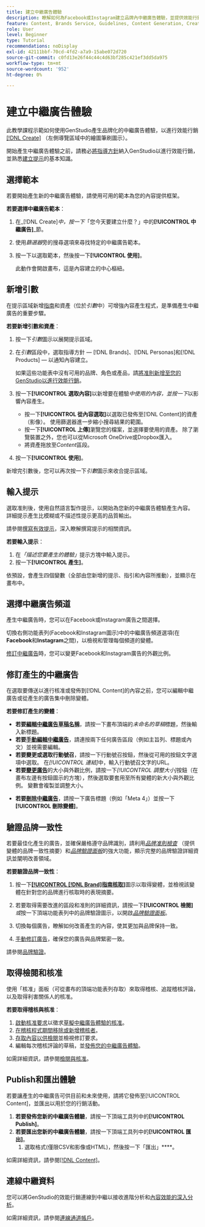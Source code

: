 ```yaml
---
title: 建立中繼廣告體驗
description: 瞭解如何為Facebook或Instagram建立品牌內中繼廣告體驗，並提供效能行銷的Adobe GenStudio。
feature: Content, Brands Service, Guidelines, Content Generation, Create, Experiences, Variant Generation
role: User
level: Beginner
type: Tutorial
recommendations: noDisplay
exl-id: 42111bbf-70cd-4fd2-a7a9-15abe072d720
source-git-commit: c0fd13e26f44c44c4d63bf285c421ef3dd5da975
workflow-type: tm+mt
source-wordcount: '952'
ht-degree: 0%

---
```


# 建立中繼廣告體驗

此教學課程示範如何使用GenStudio產生品牌化的中繼廣告體驗，以進行效能行銷[[!DNL Create]](/help/user-guide/create/overview.md) （左側導覽區域中的繪圖筆刷圖示）。

開始產生中繼廣告體驗之前，請務必[將指導方針](/help/user-guide/guidelines/add-guidelines.md)納入GenStudio以進行效能行銷，並熟悉[建立提示](/help/user-guide/effective-prompts.md)的基本知識。

## 選擇範本

若要開始產生新的中繼廣告體驗，請使用可用的範本為您的內容提供框架。

**若要選擇中繼廣告範本**：

1. 在&#x200B;_[!DNL Create]_中，按一下_「您今天要建立什麼？」中的&#x200B;**[!UICONTROL 中繼廣告]**_節。
1. 使用&#x200B;_篩選器_&#x200B;旁的搜尋選項來尋找特定的中繼廣告範本。
1. 按一下以選取範本，然後按一下&#x200B;**[!UICONTROL 使用]**。

   此動作會開啟畫布，這是內容建立的中心樞紐。

## 新增引數

在提示區域新增[指南](/help/user-guide/guidelines/overview.md)和資產（位於&#x200B;_引數_&#x200B;中）可增強內容產生程式，是準備產生中繼廣告的重要步驟。

**若要新增引數和資產**：

1. 按一下&#x200B;_引數_&#x200B;圖示以展開提示區域。
1. 在&#x200B;_引數_&#x200B;區段中，選取指導方針 — [!DNL Brands]、[!DNL Personas]和[!DNL Products] — 以通知內容建立。

   如果這些功能表中沒有可用的品牌、角色或產品，請[將准則新增至您的GenStudio以進行效能行銷](/help/user-guide/guidelines/add-guidelines.md)。

1. 按一下&#x200B;**[!UICONTROL 選取內容]**&#x200B;以新增要在體驗&#x200B;*中使用的內容，並按一下*&#x200B;以影響內容產生。
   * 按一下&#x200B;**[!UICONTROL 從內容選取]**&#x200B;以選取已發佈至[!DNL Content]的資產（影像）。 使用篩選器進一步縮小搜尋結果的範圍。
   * 按一下&#x200B;**[!UICONTROL 上傳]**&#x200B;瀏覽您的檔案，並選擇要使用的資產。 除了瀏覽裝置之外，您也可以從Microsoft OneDrive或Dropbox匯入。
   * 將資產拖放至&#x200B;_Content_&#x200B;區段。
1. 按一下&#x200B;**[!UICONTROL 使用]**。

新增完引數後，您可以再次按一下&#x200B;_引數_&#x200B;圖示來收合提示區域。

## 輸入提示

選取准則後，使用自然語言製作提示，以開始為您新的中繼廣告體驗產生內容。 詳細提示產生比模糊或不描述性提示更高的品質輸出。

請參閱[撰寫有效提示](/help/user-guide/effective-prompts.md)，深入瞭解撰寫提示的相關資訊。

**若要輸入提示**：

1. 在&#x200B;_「描述您要產生的體驗」_&#x200B;提示方塊中輸入提示。
1. 按一下&#x200B;**[!UICONTROL 產生]**。

依預設，會產生四個變數（全部由您新增的提示、指引和內容所推動），並顯示在畫布中。

## 選擇中繼廣告頻道

產生中繼廣告時，您可以在Facebook或Instagram廣告之間選擇。

切換右側功能表列(Facebook和Instagram圖示)中的中繼廣告頻道選項(在&#x200B;**Facebook**&#x200B;和&#x200B;**Instagram**&#x200B;之間)，以檢視和管理每個頻道的變體。

[修訂中繼廣告](#revise-generated-meta-ads)時，您可以變更Facebook和Instagram廣告的外觀比例。

## 修訂產生的中繼廣告

在選取要傳送以進行核准或發佈到[!DNL Content]的內容之前，您可以編輯中繼廣告或從產生的廣告集中刪除變體。

**若要修訂產生的變體**：

* **若要[編輯中繼廣告草稿名稱](/help/user-guide/create/manage-variants.md#change-draft-name)**，請按一下畫布頂端的&#x200B;_未命名的草稿_&#x200B;標題，然後輸入新標題。
* **若要[手動編輯中繼廣告](/help/user-guide/create/manage-variants.md#manually-edit-text)**，請連按兩下任何廣告區段（例如主旨列、標題或內文）並視需要編輯。
* **若要變更或選取行動號召**，請按一下行動號召按鈕，然後從可用的按鈕文字選項中選取。 在&#x200B;_[!UICONTROL 連結]_&#x200B;中，輸入行動號召文字的URL。
* **若要[變更廣告](/help/user-guide/create/manage-variants.md#change-aspect-ratio)**&#x200B;的大小與外觀比例，請按一下&#x200B;_[!UICONTROL 調整大小]_&#x200B;按鈕（在畫布左邊有按鈕圖示的方塊），然後選取要套用至所有變體的新大小與外觀比例。 變數會複製並調整大小。
<!-- * **To [regenerate a section of a variant](/help/user-guide/create/manage-variants.md#re-generate-sections)**, click an editable text field and use the _[!UICONTROL Suggested edits]_ options or enter a new prompt and click **[!UICONTROL Generate]**.
* **To [crop or reposition images](/help/user-guide/create/manage-variants.md#crop-assets)**, hover over an image, click **[!UICONTROL Apply Crop]**, and adjust the image size and placement. -->
* **若要[刪除中繼廣告](/help/user-guide/create/manage-variants.md#delete-variant)**，請按一下廣告標題（例如「Meta 4」）並按一下&#x200B;**[!UICONTROL 刪除變體]**。

## 驗證品牌一致性

若要最佳化產生的廣告，並確保嚴格遵守品牌識別，請利用&#x200B;[_品牌准則檢查_](/help/user-guide/guidelines/brand-validation.md#brand-guidelines-check) （提供變體的品牌一致性摘要）和&#x200B;[_品牌驗證面板_](/help/user-guide/guidelines/brand-validation.md#brand-validation-panel)&#x200B;的強大功能，顯示完整的品牌驗證詳細資訊並闡明改善領域。

**若要驗證品牌一致性**：

1. 按一下[**[!UICONTROL [!DNL Brand]指南核取]**](/help/user-guide/guidelines/brand-validation.md#brand-guidelines-check)圖示以取得變體，並檢視該變體在針對您的品牌進行核取時的表現摘要。
1. 若要取得需要改進的區段和准則的詳細資訊，請按一下&#x200B;**[!UICONTROL 檢閱]** _或_&#x200B;按一下頂端功能表列中的品牌驗證圖示，以開啟&#x200B;[_品牌驗證面板_](/help/user-guide/guidelines/brand-validation.md#brand-validation-panel)。

1. 切換每個廣告，瞭解如何改善產生的內容，使其更加與品牌保持一致。
1. [手動修訂廣告](#revise-generated-meta-ads)，確保您的廣告與品牌緊密一致。

請參閱[品牌驗證](/help/user-guide/guidelines/brand-validation.md)。

## 取得檢閱和核准

使用「核准」面板（可從畫布的頂端功能表列存取）來取得稽核、追蹤稽核評論，以及取得利害關係人的核准。

**若要取得稽核與核准**：

1. [啟動核准要求](/help/user-guide/approvals/request-review.md)以徵求[草擬中繼廣告體驗的核准](/help/user-guide/approvals/approve-content.md)。
1. [在稽核程式期間移除或新增稽核者](/help/user-guide/approvals/review-and-edit.md#manage-approvals)。
1. [存取內容以供檢閱](/help/user-guide/approvals/review-and-edit.md#access-content-for-review)並檢視修訂要求。
1. 編輯每次稽核評論的草稿，並[發佈您的中繼廣告體驗](#publish-and-export-experience)。

如需詳細資訊，請參閱[檢閱與核准](/help/user-guide/approvals/overview.md)。

## Publish和匯出體驗

若要讓產生的中繼廣告可供目前和未來使用，請將它發佈至[!UICONTROL Content]，並匯出以用於您的行銷活動。

1. **若要發佈您新的中繼廣告體驗**，請按一下頂端工具列中的&#x200B;**[!UICONTROL Publish]**。
1. **若要匯出您新的中繼廣告體驗**，請按一下頂端工具列中的&#x200B;**[!UICONTROL 匯出]**。
   1. 選取格式(僅限CSV和影像或HTML)，然後按一下「匯出」****。

如需詳細資訊，請參閱[[!DNL Content]](/help/user-guide/content/overview.md#search-and-find-approved-content)。

## 連線中繼資料

您可以將GenStudio的效能行銷連線到中繼以接收進階分析和[內容效能的深入分析](/help/user-guide/insights/overview.md)。

如需詳細資訊，請參閱[連線通道帳戶](/help/user-guide/insights/connect-channel.md)。
